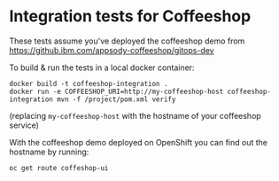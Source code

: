 # Integration tests for Coffeeshop

These tests assume you've deployed the coffeeshop demo from https://github.ibm.com/appsody-coffeeshop/gitops-dev

To build & run the tests in a local docker container:

```
docker build -t coffeeshop-integration .
docker run -e COFFEESHOP_URI=http://my-coffeeshop-host coffeeshop-integration mvn -f /project/pom.xml verify
```
(replacing `my-coffeeshop-host` with the hostname of your coffeeshop service)

With the coffeeshop demo deployed on OpenShift you can find out the hostname by running:
```
oc get route coffeshop-ui
```